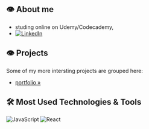 ## 👁️ About me
- studing online on Udemy/Codecademy, 
- [![LinkedIn][linkedin-shield]][linkedin-url]

## 👁️ Projects
Some of my more intersting projects are grouped here: 
-  <a href="https://spatulatom.github.io/projects/" target="_blank"> portfolio »</a>
   


## 🛠️ Most Used Technologies & Tools
![JavaScript](https://img.shields.io/badge/-JavaScript-black?style=flat-square&logo=javascript)
![React](https://img.shields.io/badge/-React-black?style=flat-square&logo=react)


<!-- MARKDOWN LINKS & IMAGES -->

[linkedin-shield]: https://img.shields.io/badge/-LinkedIn-black.svg?style=for-the-badge&logo=linkedin&colorB=555
[linkedin-url]: https://www.linkedin.com/in/tomasz-s-069249244/
